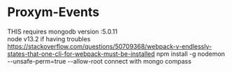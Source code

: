 # Proxym-Events

THIS requires 
mongodb version :5.0.11              
node v13.2
if having troubles https://stackoverflow.com/questions/50709368/webpack-v-endlessly-states-that-one-cli-for-webpack-must-be-installed
npm install -g nodemon --unsafe-perm=true --allow-root
connect with mongo compass
